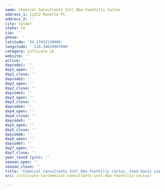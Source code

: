 ```yaml
---
name: Chemical Consultants Intl Dba Foothills Cactus
address_1: 11252 Ranetto Pl.
address_2: ''
city: Sylmar
state: CA
zip: ''
phone: ''
latitude: '34.27432130000'
longitude: '-118.34629907000'
category: Cultivate LA
website: ''
active: ''
daycode1: ''
day1_open: ''
day1_close: ''
daycode2: ''
day2_open: ''
day2_close: ''
daycode3: ''
day3_open: ''
day3_close: ''
daycode4: ''
day4_open: ''
day4_close: ''
daycode5: ''
day5_open: ''
day5_close: ''
daycode6: ''
day6_open: ''
daycode7: ''
day7_open: ''
day7_close: ''
year_round (y/n): ''
season_open: ''
season_close: ''
title: 'Chemical Consultants Intl Dba Foothills Cactus, Food Oasis Los Angeles'
uri: /cultivate-la/chemical-consultants-intl-dba-foothills-cactus/

---
```

